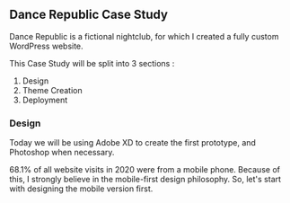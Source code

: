 ## Dance Republic Case Study

Dance Republic is a fictional nightclub, for which I created a fully custom WordPress website.

This Case Study will be split into 3 sections :

1. Design
2. Theme Creation
3. Deployment

### Design

Today we will be using Adobe XD to create the first prototype, and Photoshop when necessary.

68.1% of all website visits in 2020 were from a mobile phone. Because of this, I strongly believe in the mobile-first design philosophy. So, let's start with designing the mobile version first.

